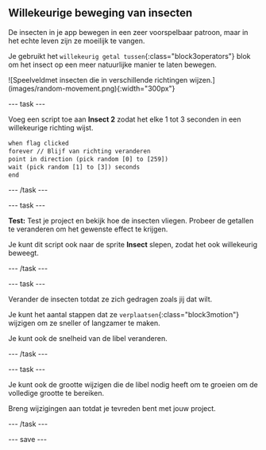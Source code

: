 ## Willekeurige beweging van insecten

<div style="display: flex; flex-wrap: wrap">
<div style="flex-basis: 200px; flex-grow: 1; margin-right: 15px;">
De insecten in je app bewegen in een zeer voorspelbaar patroon, maar in het echte leven zijn ze moeilijk te vangen. 

Je gebruikt het `willekeurig getal tussen`{:class="block3operators"} blok om het insect op een meer natuurlijke manier te laten bewegen.
</div>
<div>
![Speelveldmet insecten die in verschillende richtingen wijzen.](images/random-movement.png){:width="300px"}
</div>
</div>

--- task ---

Voeg een script toe aan **Insect 2** zodat het elke 1 tot 3 seconden in een willekeurige richting wijst.

```blocks3
when flag clicked
forever // Blijf van richting veranderen
point in direction (pick random [0] to [259])
wait (pick random [1] to [3]) seconds
end
```

--- /task ---

--- task ---

**Test:** Test je project en bekijk hoe de insecten vliegen. Probeer de getallen te veranderen om het gewenste effect te krijgen.

Je kunt dit script ook naar de sprite **Insect** slepen, zodat het ook willekeurig beweegt.

--- /task ---

--- task ---

Verander de insecten totdat ze zich gedragen zoals jij dat wilt.

Je kunt het aantal stappen dat ze `verplaatsen`{:class="block3motion"} wijzigen om ze sneller of langzamer te maken.

Je kunt ook de snelheid van de libel veranderen.

--- /task ---

--- task ---

Je kunt ook de grootte wijzigen die de libel nodig heeft om te groeien om de volledige grootte te bereiken.

Breng wijzigingen aan totdat je tevreden bent met jouw project.

--- /task ---

--- save ---
